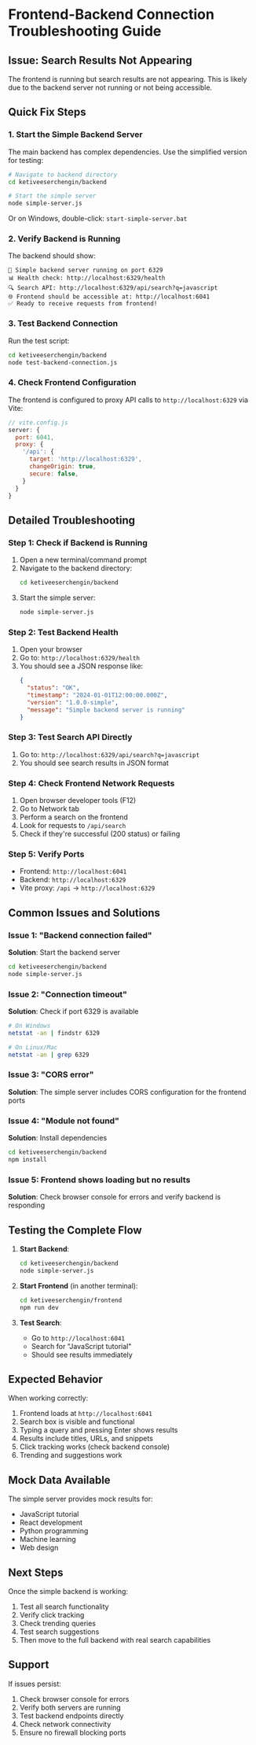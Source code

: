 # Frontend-Backend Connection Troubleshooting Guide

## Issue: Search Results Not Appearing

The frontend is running but search results are not appearing. This is likely due to the backend server not running or not being accessible.

## Quick Fix Steps

### 1. Start the Simple Backend Server

The main backend has complex dependencies. Use the simplified version for testing:

```bash
# Navigate to backend directory
cd ketiveeserchengin/backend

# Start the simple server
node simple-server.js
```

Or on Windows, double-click: `start-simple-server.bat`

### 2. Verify Backend is Running

The backend should show:
```
🚀 Simple backend server running on port 6329
📊 Health check: http://localhost:6329/health
🔍 Search API: http://localhost:6329/api/search?q=javascript
🌐 Frontend should be accessible at: http://localhost:6041
✅ Ready to receive requests from frontend!
```

### 3. Test Backend Connection

Run the test script:
```bash
cd ketiveeserchengin/backend
node test-backend-connection.js
```

### 4. Check Frontend Configuration

The frontend is configured to proxy API calls to `http://localhost:6329` via Vite:

```javascript
// vite.config.js
server: {
  port: 6041,
  proxy: {
    '/api': {
      target: 'http://localhost:6329',
      changeOrigin: true,
      secure: false,
    }
  }
}
```

## Detailed Troubleshooting

### Step 1: Check if Backend is Running

1. Open a new terminal/command prompt
2. Navigate to the backend directory:
   ```bash
   cd ketiveeserchengin/backend
   ```
3. Start the simple server:
   ```bash
   node simple-server.js
   ```

### Step 2: Test Backend Health

1. Open your browser
2. Go to: `http://localhost:6329/health`
3. You should see a JSON response like:
   ```json
   {
     "status": "OK",
     "timestamp": "2024-01-01T12:00:00.000Z",
     "version": "1.0.0-simple",
     "message": "Simple backend server is running"
   }
   ```

### Step 3: Test Search API Directly

1. Go to: `http://localhost:6329/api/search?q=javascript`
2. You should see search results in JSON format

### Step 4: Check Frontend Network Requests

1. Open browser developer tools (F12)
2. Go to Network tab
3. Perform a search on the frontend
4. Look for requests to `/api/search`
5. Check if they're successful (200 status) or failing

### Step 5: Verify Ports

- Frontend: `http://localhost:6041`
- Backend: `http://localhost:6329`
- Vite proxy: `/api` → `http://localhost:6329`

## Common Issues and Solutions

### Issue 1: "Backend connection failed"

**Solution**: Start the backend server
```bash
cd ketiveeserchengin/backend
node simple-server.js
```

### Issue 2: "Connection timeout"

**Solution**: Check if port 6329 is available
```bash
# On Windows
netstat -an | findstr 6329

# On Linux/Mac
netstat -an | grep 6329
```

### Issue 3: "CORS error"

**Solution**: The simple server includes CORS configuration for the frontend ports

### Issue 4: "Module not found"

**Solution**: Install dependencies
```bash
cd ketiveeserchengin/backend
npm install
```

### Issue 5: Frontend shows loading but no results

**Solution**: Check browser console for errors and verify backend is responding

## Testing the Complete Flow

1. **Start Backend**:
   ```bash
   cd ketiveeserchengin/backend
   node simple-server.js
   ```

2. **Start Frontend** (in another terminal):
   ```bash
   cd ketiveeserchengin/frontend
   npm run dev
   ```

3. **Test Search**:
   - Go to `http://localhost:6041`
   - Search for "JavaScript tutorial"
   - Should see results immediately

## Expected Behavior

When working correctly:

1. Frontend loads at `http://localhost:6041`
2. Search box is visible and functional
3. Typing a query and pressing Enter shows results
4. Results include titles, URLs, and snippets
5. Click tracking works (check backend console)
6. Trending and suggestions work

## Mock Data Available

The simple server provides mock results for:
- JavaScript tutorial
- React development
- Python programming
- Machine learning
- Web design

## Next Steps

Once the simple backend is working:

1. Test all search functionality
2. Verify click tracking
3. Check trending queries
4. Test search suggestions
5. Then move to the full backend with real search capabilities

## Support

If issues persist:
1. Check browser console for errors
2. Verify both servers are running
3. Test backend endpoints directly
4. Check network connectivity
5. Ensure no firewall blocking ports 